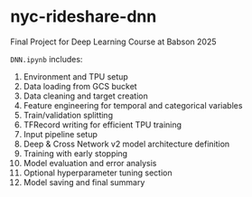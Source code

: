 # nyc-rideshare-dnn
Final Project for Deep Learning Course at Babson 2025

`DNN.ipynb` includes:
  1. Environment and TPU setup
  2. Data loading from GCS bucket
  3. Data cleaning and target creation
  4. Feature engineering for temporal and categorical variables
  5. Train/validation splitting
  6. TFRecord writing for efficient TPU training
  7. Input pipeline setup
  8. Deep & Cross Network v2 model architecture definition
  9. Training with early stopping
  10. Model evaluation and error analysis
  11. Optional hyperparameter tuning section
  12. Model saving and final summary